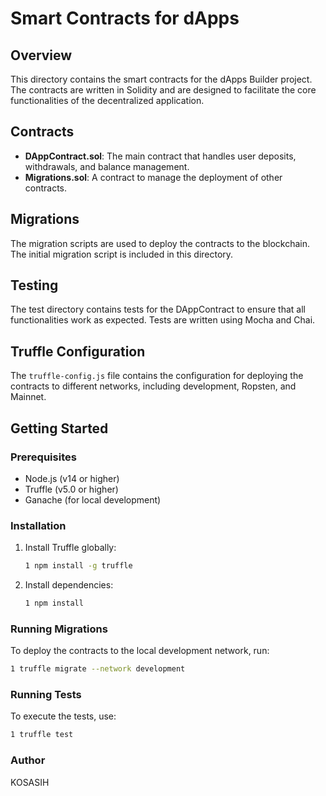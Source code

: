 # Smart Contracts for dApps

## Overview
This directory contains the smart contracts for the dApps Builder project. The contracts are written in Solidity and are designed to facilitate the core functionalities of the decentralized application.

## Contracts
- **DAppContract.sol**: The main contract that handles user deposits, withdrawals, and balance management.
- **Migrations.sol**: A contract to manage the deployment of other contracts.

## Migrations
The migration scripts are used to deploy the contracts to the blockchain. The initial migration script is included in this directory.

## Testing
The test directory contains tests for the DAppContract to ensure that all functionalities work as expected. Tests are written using Mocha and Chai.

## Truffle Configuration
The `truffle-config.js` file contains the configuration for deploying the contracts to different networks, including development, Ropsten, and Mainnet.

## Getting Started

### Prerequisites
- Node.js (v14 or higher)
- Truffle (v5.0 or higher)
- Ganache (for local development)

### Installation
1. Install Truffle globally:
   ```bash
   1 npm install -g truffle
   ```

2. Install dependencies:
   ```bash
   1 npm install
   ```

### Running Migrations
To deploy the contracts to the local development network, run:

   ```bash
   1 truffle migrate --network development
   ```

### Running Tests
To execute the tests, use:

   ```bash
   1 truffle test
   ```

### Author

KOSASIH
